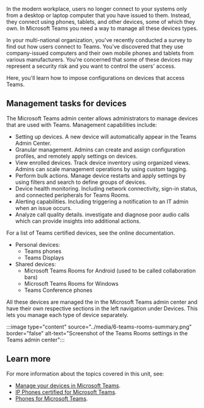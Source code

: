 In the modern workplace, users no longer connect to your systems only from a desktop or laptop computer that you have issued to them. Instead, they connect using phones, tablets, and other devices, some of which they own. In Microsoft Teams you need a way to manage all these devices types.

In your multi-national organization, you've recently conducted a survey to find out how users connect to Teams. You've discovered that they use company-issued computers and their own mobile phones and tablets from various manufacturers. You're concerned that some of these devices may represent a security risk and you want to control the users' access.

Here, you'll learn how to impose configurations on devices that access Teams.

## Management tasks for devices

The Microsoft Teams admin center allows administrators to manage devices that are used with Teams. Management capabilities include:

- Setting up devices. A new device will automatically appear in the Teams Admin Center.
- Granular management. Admins can create and assign configuration profiles, and remotely apply settings on devices.  
- View enrolled devices. Track device inventory using organized views. Admins can scale management operations by using custom tagging.  
- Perform bulk actions. Manage device restarts and apply settings by using filters and search to define groups of devices. 
- Device health monitoring. Including network connectivity, sign-in status, and connected peripherals for Teams Rooms.  
- Alerting capabilities. Including triggering a notification to an IT admin when an issue occurs.  
- Analyze call quality details. investigate and diagnose poor audio calls which can provide insights into additional actions.

For a list of Teams certified devices, see the online documentation.

- Personal devices:
    - Teams phones
    - Teams Displays
- Shared devices:
    - Microsoft Teams Rooms for Android (used to be called collaboration bars) 
    - Microsoft Teams Rooms for Windows
    - Teams Conference phones

All these devices are managed the in the Microsoft Teams admin center and have their own respective sections in the left navigation under Devices. This lets you manage each type of device separately.

:::image type="content" source="../media/6-teams-rooms-summary.png" border="false" alt-text="Screenshot of the Teams Rooms settings in the Teams admin center":::

## Learn more

For more information about the topics covered in this unit, see:

- [Manage your devices in Microsoft Teams](https://docs.microsoft.com/microsoftteams/devices/device-management).
- [IP Phones certified for Microsoft Teams](https://docs.microsoft.com/microsoftteams/devices/teams-ip-phones).
- [Phones for Microsoft Teams]( https://docs.microsoft.com/microsoftteams/devices/phones-for-teams).
